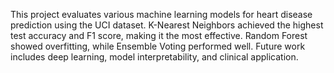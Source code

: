 This project evaluates various machine learning models for heart disease prediction using the UCI dataset. K-Nearest Neighbors achieved the highest test accuracy and F1 score, making it the most effective. Random Forest showed overfitting, while Ensemble Voting performed well. Future work includes deep learning, model interpretability, and clinical application.
